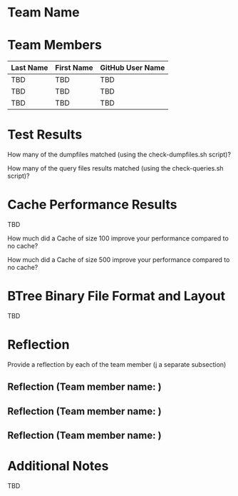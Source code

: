 # Team Name

# Team Members

Last Name       | First Name      | GitHub User Name
--------------- | --------------- | --------------------
TBD             | TBD             | TBD
TBD             | TBD             | TBD
TBD             | TBD             | TBD

# Test Results
How many of the dumpfiles matched (using the check-dumpfiles.sh script)?

How many of the query files results matched (using the check-queries.sh script)?

# Cache Performance Results
TBD

How much did a Cache of size 100 improve your performance compared to no cache?

How much did a Cache of size 500 improve your performance compared to no cache?

# BTree Binary File Format and Layout
TBD

# Reflection

Provide a reflection by each of the team member (j a separate subsection)

## Reflection (Team member name: )
## Reflection (Team member name: )
## Reflection (Team member name: )

# Additional Notes
TBD


